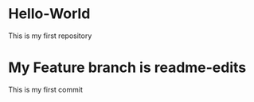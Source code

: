 # Hello-World
This is my first repository
# My Feature branch is readme-edits
This is my first commit
